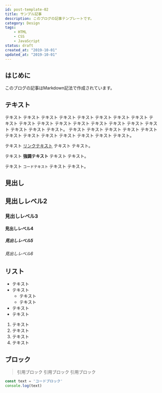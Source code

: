 ```yaml
---
id: post-template-02
title: サンプル記事
description: このブログの記事テンプレートです。
category: Design
tags:
    - HTML
    - CSS
    - JavaScript
status: draft
created_at: "2019-10-01"
updated_at: "2019-10-01"
---
```


## はじめに

このブログの記事はMarkdown記法で作成されています。

## テキスト

テキスト テキスト テキスト テキスト テキスト テキスト テキスト テキスト テキスト テキスト テキスト テキスト テキスト テキスト テキスト テキスト テキスト テキスト テキスト テキスト。 テキスト テキスト テキスト テキスト テキスト テキスト テキスト テキスト テキスト テキスト テキスト テキスト。

テキスト [リンクテキスト](./) テキスト テキスト。

テキスト **強調テキスト** テキスト テキスト。

テキスト `コードテキスト` テキスト テキスト。

## 見出し

## 見出しレベル2

### 見出しレベル3

#### 見出しレベル4

##### 見出しレベル5

###### 見出しレベル6

## リスト

- テキスト
- テキスト
  - テキスト
  - テキスト
- テキスト
- テキスト

1. テキスト
1. テキスト
1. テキスト
1. テキスト

## ブロック

> 引用ブロック
> 引用ブロック
> 引用ブロック

```js
const text = 'コードブロック'
console.log(text)
```
